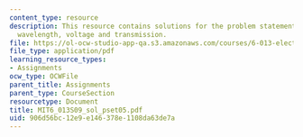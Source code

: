 ```yaml
---
content_type: resource
description: This resource contains solutions for the problem statements related to
  wavelength, voltage and transmission.
file: https://ol-ocw-studio-app-qa.s3.amazonaws.com/courses/6-013-electromagnetics-and-applications-spring-2009/906d56bc12e9e146378e1108da63de7a_MIT6_013S09_sol_pset05.pdf
file_type: application/pdf
learning_resource_types:
- Assignments
ocw_type: OCWFile
parent_title: Assignments
parent_type: CourseSection
resourcetype: Document
title: MIT6_013S09_sol_pset05.pdf
uid: 906d56bc-12e9-e146-378e-1108da63de7a
---
```

